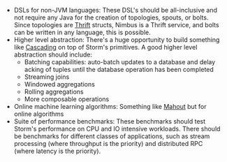 
 * DSLs for non-JVM languages: These DSL's should be all-inclusive and not require any Java for the creation of topologies, spouts, or bolts. Since topologies are [Thrift](http://thrift.apache.org/) structs, Nimbus is a Thrift service, and bolts can be written in any language, this is possible.
 * Higher level abstraction: There's a huge opportunity to build something like [Cascading](http://www.cascading.org/) on top of Storm's primitives. A good higher level abstraction should include:
   * Batching capabilities: auto-batch updates to a database and delay acking of tuples until the database operation has been completed
   * Streaming joins
   * Windowed aggregations
   * Rolling aggregations
   * More composable operations
 * Online machine learning algorithms: Something like [Mahout](http://mahout.apache.org/) but for online algorithms
 * Suite of performance benchmarks: These benchmarks should test Storm's performance on CPU and IO intensive workloads. There should be benchmarks for different classes of applications, such as stream processing (where throughput is the priority) and distributed RPC (where latency is the priority). 